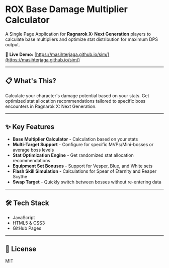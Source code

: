 # ROX Base Damage Multiplier Calculator

A Single Page Application for **Ragnarok X: Next Generation** players to calculate base multipliers and optimize stat distribution for maximum DPS output.

🔗 **Live Demo:** [https://masihterjaga.github.io/sim/](https://masihterjaga.github.io/sim/)

---

## 📋 What's This?

Calculate your character's damage potential based on your stats. Get optimized stat allocation recommendations tailored to specific boss encounters in Ragnarok X: Next Generation.

---

## ✨ Key Features

- **Base Multiplier Calculator** - Calculation based on your stats
- **Multi-Target Support** - Configure for specific MVPs/Mini-bosses or average boss levels
- **Stat Optimization Engine** - Get randomized stat allocation recommendations
- **Equipment Set Bonuses** - Support for Vesper, Blue, and White sets
- **Flash Skill Simulation** - Calculations for Spear of Eternity and Reaper Scythe
- **Swap Target** - Quickly switch between bosses without re-entering data

---

## 🛠️ Tech Stack

- JavaScript
- HTML5 & CSS3
- GitHub Pages

---

## 📄 License

MIT